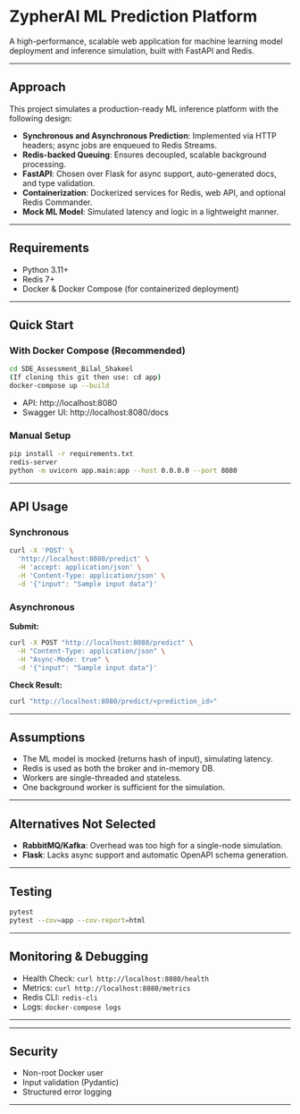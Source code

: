 # ZypherAI ML Prediction Platform

A high-performance, scalable web application for machine learning model deployment and inference simulation, built with FastAPI and Redis.

---

##  Approach

This project simulates a production-ready ML inference platform with the following design:

- **Synchronous and Asynchronous Prediction**: Implemented via HTTP headers; async jobs are enqueued to Redis Streams.
- **Redis-backed Queuing**: Ensures decoupled, scalable background processing.
- **FastAPI**: Chosen over Flask for async support, auto-generated docs, and type validation.
- **Containerization**: Dockerized services for Redis, web API, and optional Redis Commander.
- **Mock ML Model**: Simulated latency and logic in a lightweight manner.

---
## Requirements

- Python 3.11+
- Redis 7+
- Docker & Docker Compose (for containerized deployment)

---

## Quick Start

### With Docker Compose (Recommended)

```bash
cd SDE_Assessment_Bilal_Shakeel
(If cloning this git then use: cd app)
docker-compose up --build
```

- API: http://localhost:8080
- Swagger UI: http://localhost:8080/docs

### Manual Setup

```bash
pip install -r requirements.txt
redis-server
python -m uvicorn app.main:app --host 0.0.0.0 --port 8080
```

---

## API Usage

### Synchronous

```bash
curl -X 'POST' \
  'http://localhost:8080/predict' \
  -H 'accept: application/json' \
  -H 'Content-Type: application/json' \
  -d '{"input": "Sample input data"}'
```

### Asynchronous
**Submit:**
```bash
curl -X POST "http://localhost:8080/predict" \
  -H "Content-Type: application/json" \
  -H "Async-Mode: true" \
  -d '{"input": "Sample input data"}'
```

**Check Result:**
```bash
curl "http://localhost:8080/predict/<prediction_id>"
```

---

## Assumptions

- The ML model is mocked (returns hash of input), simulating latency.
- Redis is used as both the broker and in-memory DB.
- Workers are single-threaded and stateless.
- One background worker is sufficient for the simulation.

---

## Alternatives Not Selected

- **RabbitMQ/Kafka**: Overhead was too high for a single-node simulation.
- **Flask**: Lacks async support and automatic OpenAPI schema generation.

---

## Testing

```bash
pytest
pytest --cov=app --cov-report=html
```

---

## Monitoring & Debugging

- Health Check: `curl http://localhost:8080/health`
- Metrics: `curl http://localhost:8080/metrics`
- Redis CLI: `redis-cli`
- Logs: `docker-compose logs`

---

---

## Security

- Non-root Docker user
- Input validation (Pydantic)
- Structured error logging

---
